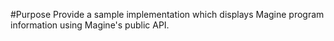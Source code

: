 #Purpose
Provide a sample implementation which displays Magine program information using  Magine's public API.

